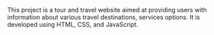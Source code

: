 This project is a tour and travel website aimed at providing users with information about various travel destinations, services options. It is developed using HTML, CSS, and JavaScript.
